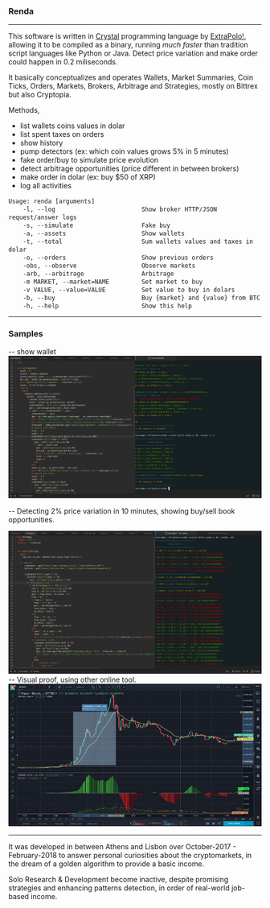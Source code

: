 ### Renda
---
This software is written in [Crystal](https://crystal-lang.org/) programming language by [ExtraPolo!](http://extrapolo.com/), allowing it to be compiled as a binary, running *much faster* than tradition script languages like Python or Java. Detect price variation and make order could happen in 0.2 miliseconds.

It basically conceptualizes and operates Wallets, Market Summaries, Coin Ticks, Orders, Markets, Brokers, Arbitrage and Strategies, mostly on Bittrex but also Cryptopia.

Methods,

- list wallets coins values in dolar
- list spent taxes on orders
- show history
- pump detectors (ex: which coin values grows 5% in 5 minutes)
- fake order/buy to simulate price evolution
- detect arbitrage opportunities (price different in between brokers)
- make order in dolar (ex: buy $50 of XRP)
- log all activities


```
Usage: renda [arguments]
    -l, --log                        Show broker HTTP/JSON request/answer logs
    -s, --simulate                   Fake buy
    -a, --assets                     Show wallets
    -t, --total                      Sum wallets values and taxes in dolar
    -o, --orders                     Show previous orders
    -obs, --observe                  Observe markets
    -arb, --arbitrage                Arbitrage
    -m MARKET, --market=NAME         Set market to buy
    -v VALUE, --value=VALUE          Set value to buy in dolars
    -b, --buy                        Buy {market} and {value} from BTC
    -h, --help                       Show this help
```

---

### Samples

-- show wallet
![arbitrage](doc/sample.png)

-- Detecting 2% price variation in 10 minutes, showing buy/sell book opportunities.

![arbitrage](doc/arbitragem.png)
-- Visual proof, using other online tool.
![arbitrage](doc/pump.jpeg)


---
It was developed in between Athens and Lisbon over October-2017 - February-2018 to answer personal curiosities about the cryptomarkets, in the dream of a golden algorithm to provide a basic income.

Solo Research & Development become inactive, despite promising strategies and enhancing patterns detection, in order of real-world job-based income.
